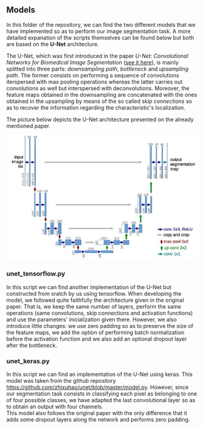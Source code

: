 ## Models

In this folder of the repository, we can find the two different models that we have implemented so as to perform our image segmentation task. A more detailed expanation of the scripts themselves can be found below but both are based on the __U-Net__ architecture.

The U-Net, which was first introduced in the paper _U-Net: Convolutional Networks for Biomedical Image Segmentation_ ([see it here](https://arxiv.org/pdf/1505.04597.pdf)), is mainly splitted into three parts: _downsampling path_, _bottleneck_ and _upsampling path_. The former consists on performing a sequence of convolutions iterspersed with max pooling operations whereas the latter carries out convolutions as well but interspersed with deconvolutions. Moreover, the feature maps obtained in the downsampling are concatenated with the ones obtained in the upsampling by means of the so called _skip connections_ so as to recover the information regarding the characteristic's localization.

The picture below depicts the U-Net architecture presented on the already mentioned paper.

![Unet.png](../../data/Unet.jpg)

### unet_tensorflow.py

In this script we can find another implementation of the U-Net but constructed from sratch by us using tensorflow. When developing the model, we followed quite faithfully the architecture given in the original paper. That is, we keep the same number of layers, perform the same operations (same convolutions, skip connections and activation functions) and use the parameters' inicialization given there. However, we also introduce little changes: we use zero padding so as to preserve the size of the feature maps, we add the option of performing batch normalization before the activation function and we also add an optional dropout layer after the bottleneck.


### unet_keras.py

In this script we can find an implementation of the U-Net using keras. This model was taken from the github repository <https://github.com/zhixuhao/unet/blob/master/model.py>. However, since our segmentation task consists in classifying each pixel as belonging to one of four possible classes, we have adapted the last convolutional layer so as to obtain an output with four channels. \
This model also follows the original paper with the only difference that it adds some dropout layers along the network and performs zero padding.  
